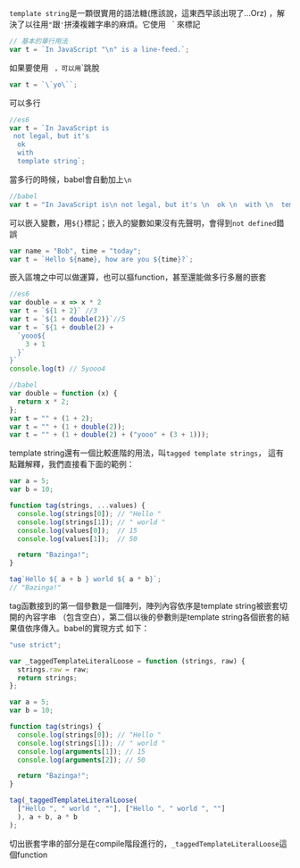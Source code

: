 `template string`是一顆很實用的語法糖(應該說，這東西早該出現了...Orz)
，解決了以往用`"`跟`'`拼湊複雜字串的麻煩。它使用` ` `
來標記
```js
// 基本的單行用法
var t = `In JavaScript "\n" is a line-feed.`;
```
如果要使用` ` `，可以用`\`跳脫
```js
var t = `\`yo\``;
```
可以多行
```js
//es6
var t = `In JavaScript is
 not legal, but it's
  ok
  with
  template string`;
```
當多行的時候，babel會自動加上`\n`
```js
//babel
var t = "In JavaScript is\n not legal, but it's \n  ok \n  with \n  template string";
```
可以嵌入變數，用`${}`標記；嵌入的變數如果沒有先聲明，會得到`not defined`錯誤
```js
var name = "Bob", time = "today";
var t = `Hello ${name}, how are you ${time}?`;
```
嵌入區塊之中可以做運算，也可以摳function，甚至還能做多行多層的嵌套
```js
//es6
var double = x => x * 2
var t = `${1 + 2}` //3
var t = `${1 + double(2)}`//5
var t = `${1 + double(2) +
  `yooo${
    3 + 1
  }`
}`
console.log(t) // 5yooo4

//babel
var double = function (x) {
  return x * 2;
};
var t = "" + (1 + 2);
var t = "" + (1 + double(2));
var t = "" + (1 + double(2) + ("yooo" + (3 + 1)));
```
template string還有一個比較進階的用法，叫`tagged template strings`，
這有點難解釋，我們直接看下面的範例：
```js
var a = 5;
var b = 10;

function tag(strings, ...values) {
  console.log(strings[0]); // "Hello "
  console.log(strings[1]); // " world "
  console.log(values[0]);  // 15
  console.log(values[1]);  // 50

  return "Bazinga!";
}

tag`Hello ${ a + b } world ${ a * b}`;
// "Bazinga!"
```
tag函數接到的第一個參數是一個陣列，陣列內容依序是template string被嵌套切開的內容字串
（包含空白），第二個以後的參數則是template string各個嵌套的結果值依序傳入。babel的實現方式
如下：
```js
"use strict";

var _taggedTemplateLiteralLoose = function (strings, raw) {
  strings.raw = raw;
  return strings;
};

var a = 5;
var b = 10;

function tag(strings) {
  console.log(strings[0]); // "Hello "
  console.log(strings[1]); // " world "
  console.log(arguments[1]); // 15
  console.log(arguments[2]); // 50

  return "Bazinga!";
}

tag(_taggedTemplateLiteralLoose(
  ["Hello ", " world ", ""], ["Hello ", " world ", ""]
  ), a + b, a * b
);
```
切出嵌套字串的部分是在compile階段進行的，`_taggedTemplateLiteralLoose`這個function
